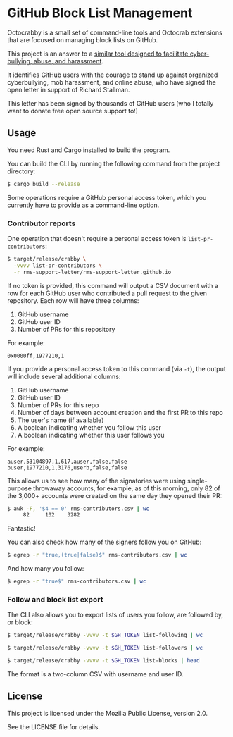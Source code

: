 # GitHub Block List Management

Octocrabby is a small set of command-line tools and Octocrab extensions that are
focused on managing block lists on GitHub.

This project is an answer to a
[similar tool designed to facilitate cyber-bullying, abuse, and harassment](https://github.com/travisbrown/octocrabby).

It identifies GitHub users with the courage to stand up against organized
cyberbullying, mob harassment, and online abuse, who have signed the open letter
in support of Richard Stallman.

This letter has been signed by thousands of GitHub users (who I totally want to
donate free open source support to!)

## Usage

You need Rust and Cargo installed to build the program.

You can build the CLI by running the following command from the project
directory:

```bash
$ cargo build --release
```

Some operations require a GitHub personal access token, which you currently have
to provide as a command-line option.

### Contributor reports

One operation that doesn't require a personal access token is
`list-pr-contributors`:

```bash
$ target/release/crabby \
  -vvvv list-pr-contributors \
  -r rms-support-letter/rms-support-letter.github.io
```

If no token is provided, this command will output a CSV document with a row for
each GitHub user who contributed a pull request to the given repository. Each
row will have three columns:

1. GitHub username
2. GitHub user ID
3. Number of PRs for this repository

For example:

```csv
0x0000ff,1977210,1
```

If you provide a personal access token to this command (via `-t`), the output
will include several additional columns:

1. GitHub username
2. GitHub user ID
3. Number of PRs for this repo
4. Number of days between account creation and the first PR to this repo
5. The user's name (if available)
6. A boolean indicating whether you follow this user
7. A boolean indicating whether this user follows you

For example:

```csv
auser,53104897,1,617,auser,false,false
buser,1977210,1,3176,userb,false,false
```

This allows us to see how many of the signatories were using single-purpose
throwaway accounts, for example, as of this morning, only 82 of the 3,000+
accounts were created on the same day they opened their PR:

```bash
$ awk -F, '$4 == 0' rms-contributors.csv | wc
     82     102    3282
```

Fantastic!

You can also check how many of the signers follow you on GitHub:

```bash
$ egrep -r "true,(true|false)$" rms-contributors.csv | wc
```

And how many you follow:

```bash
$ egrep -r "true$" rms-contributors.csv | wc
```

### Follow and block list export

The CLI also allows you to export lists of users you follow, are followed by, or
block:

```bash
$ target/release/crabby -vvvv -t $GH_TOKEN list-following | wc
```

```bash
$ target/release/crabby -vvvv -t $GH_TOKEN list-followers | wc
```

```bash
$ target/release/crabby -vvvv -t $GH_TOKEN list-blocks | head
```

The format is a two-column CSV with username and user ID.

## License

This project is licensed under the Mozilla Public License, version 2.0.

See the LICENSE file for details.
